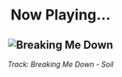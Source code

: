 <div align="center"> 
<h1>Now Playing...</h1>

![Breaking Me Down](https://i.scdn.co/image/ab67616d00001e025458430a8be76e89973d3150)
--
_<p>Track: Breaking Me Down - Soil </p>_
</div>
